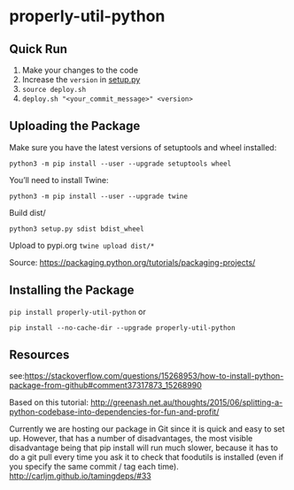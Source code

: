 # properly-util-python


## Quick Run

1. Make your changes to the code
2. Increase the `version` in [setup.py](https://github.com/GoProperly/properly-util-python/blob/master/setup.py#L8)
3. `source deploy.sh`
4.  `deploy.sh "<your_commit_message>" <version>`

## Uploading the Package



Make sure you have the latest versions of setuptools and wheel installed:

`python3 -m pip install --user --upgrade setuptools wheel`

You’ll need to install Twine:

`python3 -m pip install --user --upgrade twine`

Build dist/

`python3 setup.py sdist bdist_wheel`

Upload to pypi.org
`twine upload dist/*`

Source: https://packaging.python.org/tutorials/packaging-projects/


## Installing the Package
`pip install properly-util-python`
or

`pip install --no-cache-dir --upgrade properly-util-python`

## Resources
see:https://stackoverflow.com/questions/15268953/how-to-install-python-package-from-github#comment37317873_15268990

Based on this tutorial:
http://greenash.net.au/thoughts/2015/06/splitting-a-python-codebase-into-dependencies-for-fun-and-profit/

Currently we are hosting our package in Git since it is quick and easy to set up.
However, that has a number of disadvantages, the most visible disadvantage being that pip install will run much slower, because it has to do a git pull every time you ask it to check that foodutils is installed (even if you specify the same commit / tag each time).
http://carljm.github.io/tamingdeps/#33